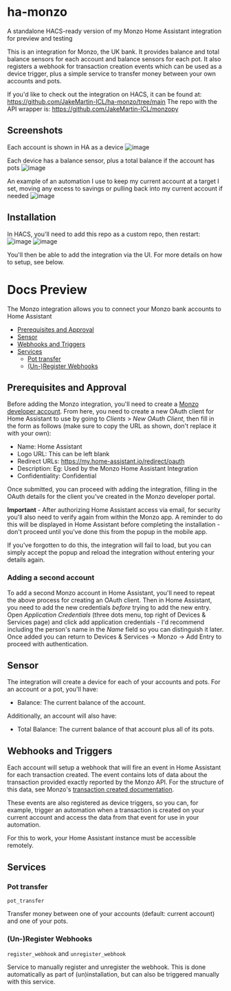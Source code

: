 # ha-monzo
A standalone HACS-ready version of my Monzo Home Assistant integration for preview and testing

This is an integration for Monzo, the UK bank. It provides balance and total balance sensors for each account and balance sensors for each pot. It also registers a webhook for transaction creation events which can be used as a device trigger, plus a simple service to transfer money between your own accounts and pots.

If you'd like to check out the integration on HACS, it can be found at: https://github.com/JakeMartin-ICL/ha-monzo/tree/main
The repo with the API wrapper is: https://github.com/JakeMartin-ICL/monzopy

## Screenshots
Each account is shown in HA as a device
![image](https://github.com/home-assistant/core/assets/15602977/c3ccfc14-441c-44c2-9dd3-34d9e076ee0d)

Each device has a balance sensor, plus a total balance if the account has pots
![image](https://github.com/home-assistant/core/assets/15602977/41e60ece-728e-4f9f-8db9-3fd45a5a0d0a)

An example of an automation I use to keep my current account at a target I set, moving any excess to savings or pulling back into my current account if needed
![image](https://github.com/home-assistant/core/assets/15602977/cd7069ff-1283-42bb-8634-300682214600)

## Installation

In HACS, you'll need to add this repo as a custom repo, then restart:
![image](https://github.com/JakeMartin-ICL/ha-monzo/assets/15602977/f0408ce4-034c-430b-813d-96c4f7d85744)
![image](https://github.com/JakeMartin-ICL/ha-monzo/assets/15602977/601cef4a-9c78-4daf-8ba8-5bea13015eed)

You'll then be able to add the integration via the UI. For more details on how to setup, see below.

# Docs Preview

The Monzo integration allows you to connect your Monzo bank accounts to Home Assistant

- [Prerequisites and Approval](#prerequisites-and-approval)
- [Sensor](#sensor)
- [Webhooks and Triggers](#webhooks-and-triggers)
- [Services](#services)
  - [Pot transfer](#pot-transfer)
  - [(Un-)Register Webhooks](#un-register-webhooks)

## Prerequisites and Approval

Before adding the Monzo integration, you'll need to create a [Monzo developer account](https://developers.monzo.com/). From here, you need to create a new OAuth client for Home Assistant to use by going to *Clients* > *New OAuth Client*, then fill in the form as follows (make sure to copy the URL as shown, don't replace it with your own):

- Name: Home Assistant
- Logo URL: This can be left blank
- Redirect URLs: <https://my.home-assistant.io/redirect/oauth>
- Description: Eg: Used by the Monzo Home Assistant Integration
- Confidentiality: Confidential

Once submitted, you can proceed with adding the integration, filling in the OAuth details for the client you've created in the Monzo developer portal.

**Important** - After authorizing Home Assistant access via email, for security you'll also need to verify again from within the Monzo app. A reminder to do this will be displayed in Home Assistant before completing the installation - don't proceed until you've done this from the popup in the mobile app.

If you've forgotten to do this, the integration will fail to load, but you can simply accept the popup and reload the integration without entering your details again.

### Adding a second account

To add a second Monzo account in Home Assistant, you'll need to repeat the above process for creating an OAuth client. Then in Home Assistant, you need to add the new credentials _before_ trying to add the new entry. Open _Application Credentials_ (three dots menu, top right of Devices & Services page) and click add application credentials - I'd recommend including the person's name in the _Name_ field so you can distinguish it later. Once added you can return to Devices & Services -> Monzo -> Add Entry to proceed with authentication.

## Sensor

The integration will create a device for each of your accounts and pots. For an account or a pot, you'll have:

- Balance: The current balance of the account.

Additionally, an account will also have:

- Total Balance: The current balance of that account plus all of its pots.

## Webhooks and Triggers

Each account will setup a webhook that will fire an event in Home Assistant for each transaction created. The event contains lots of data about the transaction provided exactly reported by the Monzo API. For the structure of this data, see Monzo's [transaction created documentation](https://docs.monzo.com/#transaction-created).

These events are also registered as device triggers, so you can, for example, trigger an automation when a transaction is created on your current account and access the data from that event for use in your automation.

<div class='note warning'>

For this to work, your Home Assistant instance must be accessible remotely.

</div>

## Services

### Pot transfer

`pot_transfer`

Transfer money between one of your accounts (default: current account) and one of your pots.

### (Un-)Register Webhooks

`register_webhook` and `unregister_webhook`

Service to manually register and unregister the webhook. This is done automatically as part of (un)installation, but can also be triggered manually with this service.





